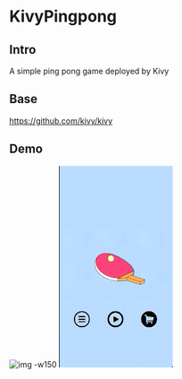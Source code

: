 # KivyPingpong

## Intro

A simple ping pong game deployed by Kivy

## Base

<https://github.com/kivy/kivy>

## Demo

![img -w150](https://raw.githubusercontent.com/NewHanly/KivyPingPong/master/demo/demo.gif) 
![img2 -w150](https://raw.githubusercontent.com/NewHanly/KivyPingPong/master/demo/demo2.gif)
